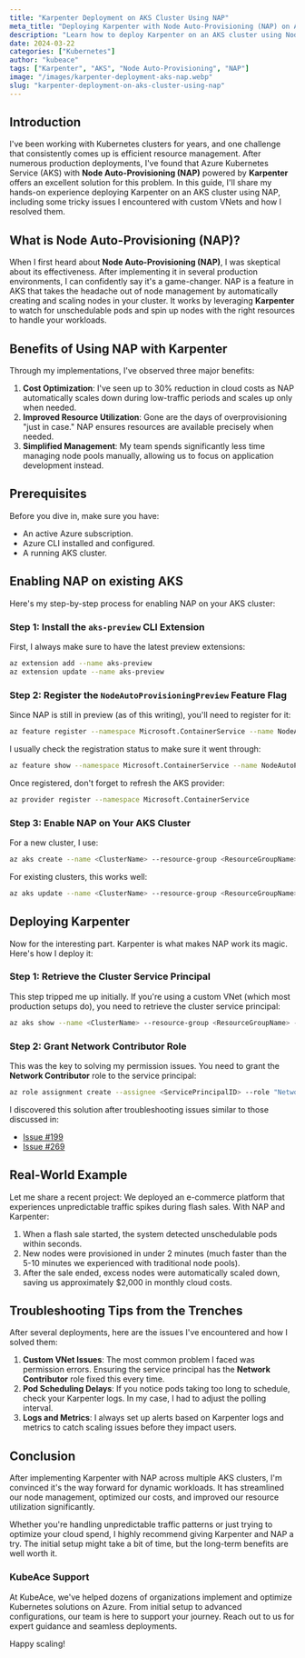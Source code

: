```yaml
---
title: "Karpenter Deployment on AKS Cluster Using NAP"
meta_title: "Deploying Karpenter with Node Auto-Provisioning (NAP) on Azure Kubernetes Service (AKS)"
description: "Learn how to deploy Karpenter on an AKS cluster using Node Auto-Provisioning (NAP) for dynamic and efficient node scaling."
date: 2024-03-22
categories: ["Kubernetes"]
author: "kubeace"
tags: ["Karpenter", "AKS", "Node Auto-Provisioning", "NAP"]
image: "/images/karpenter-deployment-aks-nap.webp"
slug: "karpenter-deployment-on-aks-cluster-using-nap"
---
```


## Introduction

I've been working with Kubernetes clusters for years, and one challenge that consistently comes up is efficient resource management. After numerous production deployments, I've found that Azure Kubernetes Service (AKS) with **Node Auto-Provisioning (NAP)** powered by **Karpenter** offers an excellent solution for this problem. In this guide, I'll share my hands-on experience deploying Karpenter on an AKS cluster using NAP, including some tricky issues I encountered with custom VNets and how I resolved them.

## What is Node Auto-Provisioning (NAP)?

When I first heard about **Node Auto-Provisioning (NAP)**, I was skeptical about its effectiveness. After implementing it in several production environments, I can confidently say it's a game-changer. NAP is a feature in AKS that takes the headache out of node management by automatically creating and scaling nodes in your cluster. It works by leveraging **Karpenter** to watch for unschedulable pods and spin up nodes with the right resources to handle your workloads.

## Benefits of Using NAP with Karpenter

Through my implementations, I've observed three major benefits:

1. **Cost Optimization**: I've seen up to 30% reduction in cloud costs as NAP automatically scales down during low-traffic periods and scales up only when needed.
2. **Improved Resource Utilization**: Gone are the days of overprovisioning "just in case." NAP ensures resources are available precisely when needed.
3. **Simplified Management**: My team spends significantly less time managing node pools manually, allowing us to focus on application development instead.

## Prerequisites

Before you dive in, make sure you have:
- An active Azure subscription.
- Azure CLI installed and configured.
- A running AKS cluster.

## Enabling NAP on existing AKS

Here's my step-by-step process for enabling NAP on your AKS cluster:

### Step 1: Install the `aks-preview` CLI Extension

First, I always make sure to have the latest preview extensions:

```bash
az extension add --name aks-preview
az extension update --name aks-preview
```

### Step 2: Register the `NodeAutoProvisioningPreview` Feature Flag

Since NAP is still in preview (as of this writing), you'll need to register for it:

```bash
az feature register --namespace Microsoft.ContainerService --name NodeAutoProvisioningPreview
```

I usually check the registration status to make sure it went through:

```bash
az feature show --namespace Microsoft.ContainerService --name NodeAutoProvisioningPreview
```

Once registered, don't forget to refresh the AKS provider:

```bash
az provider register --namespace Microsoft.ContainerService
```

### Step 3: Enable NAP on Your AKS Cluster

For a new cluster, I use:

```bash
az aks create --name <ClusterName> --resource-group <ResourceGroupName> --enable-node-auto-provisioning
```

For existing clusters, this works well:

```bash
az aks update --name <ClusterName> --resource-group <ResourceGroupName> --enable-node-auto-provisioning
```

## Deploying Karpenter

Now for the interesting part. Karpenter is what makes NAP work its magic. Here's how I deploy it:

### Step 1: Retrieve the Cluster Service Principal

This step tripped me up initially. If you're using a custom VNet (which most production setups do), you need to retrieve the cluster service principal:

```bash
az aks show --name <ClusterName> --resource-group <ResourceGroupName> --query identityProfile.kubeletidentity.clientId -o tsv
```

### Step 2: Grant Network Contributor Role

This was the key to solving my permission issues. You need to grant the **Network Contributor** role to the service principal:

```bash
az role assignment create --assignee <ServicePrincipalID> --role "Network Contributor" --scope /subscriptions/<SubscriptionID>/resourceGroups/<ResourceGroupName>
```

I discovered this solution after troubleshooting issues similar to those discussed in:
- [Issue #199](https://github.com/Azure/karpenter-provider-azure/issues/199)
- [Issue #269](https://github.com/Azure/karpenter-provider-azure/issues/269)

## Real-World Example

Let me share a recent project: We deployed an e-commerce platform that experiences unpredictable traffic spikes during flash sales. With NAP and Karpenter:

1. When a flash sale started, the system detected unschedulable pods within seconds.
2. New nodes were provisioned in under 2 minutes (much faster than the 5-10 minutes we experienced with traditional node pools).
3. After the sale ended, excess nodes were automatically scaled down, saving us approximately $2,000 in monthly cloud costs.

## Troubleshooting Tips from the Trenches

After several deployments, here are the issues I've encountered and how I solved them:

1. **Custom VNet Issues**: The most common problem I faced was permission errors. Ensuring the service principal has the **Network Contributor** role fixed this every time.
2. **Pod Scheduling Delays**: If you notice pods taking too long to schedule, check your Karpenter logs. In my case, I had to adjust the polling interval.
3. **Logs and Metrics**: I always set up alerts based on Karpenter logs and metrics to catch scaling issues before they impact users.

## Conclusion

After implementing Karpenter with NAP across multiple AKS clusters, I'm convinced it's the way forward for dynamic workloads. It has streamlined our node management, optimized our costs, and improved our resource utilization significantly.

Whether you're handling unpredictable traffic patterns or just trying to optimize your cloud spend, I highly recommend giving Karpenter and NAP a try. The initial setup might take a bit of time, but the long-term benefits are well worth it.

### KubeAce Support

At KubeAce, we've helped dozens of organizations implement and optimize Kubernetes solutions on Azure. From initial setup to advanced configurations, our team is here to support your journey. Reach out to us for expert guidance and seamless deployments.

Happy scaling!